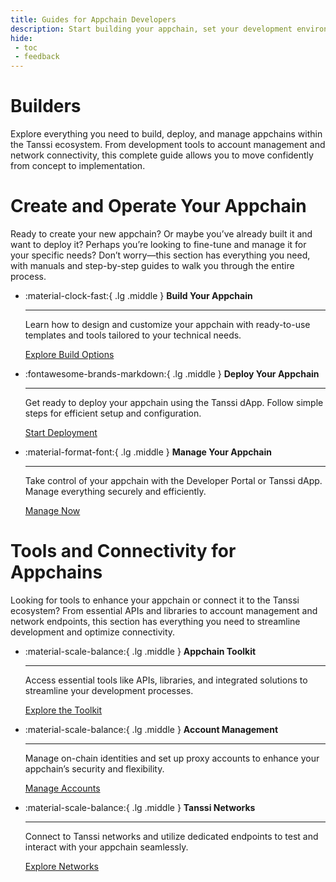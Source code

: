 ```yaml
---
title: Guides for Appchain Developers
description: Start building your appchain, set your development environment up, test and deploy your runtime, and choose the integrations that suit your use case.
hide:
 - toc
 - feedback
---
```


# Builders

Explore everything you need to build, deploy, and manage appchains within the Tanssi ecosystem. From development tools to account management and network connectivity, this complete guide allows you to move confidently from concept to implementation.

# Create and Operate Your Appchain

Ready to create your new appchain? Or maybe you’ve already built it and want to deploy it? Perhaps you’re looking to fine-tune and manage it for your specific needs? Don’t worry—this section has everything you need, with manuals and step-by-step guides to walk you through the entire process.

<div class="grid cards" markdown>

-   :material-clock-fast:{ .lg .middle } __Build Your Appchain__

    ---

    Learn how to design and customize your appchain with ready-to-use templates and tools tailored to your technical needs.

    [Explore Build Options](build/index.md)

-   :fontawesome-brands-markdown:{ .lg .middle } __Deploy Your Appchain__

    ---

    Get ready to deploy your appchain using the Tanssi dApp. Follow simple steps for efficient setup and configuration.

    [Start Deployment](deploy/index.md)

-   :material-format-font:{ .lg .middle } __Manage Your Appchain__

    ---

    Take control of your appchain with the Developer Portal or Tanssi dApp. Manage everything securely and efficiently.

    [Manage Now](manage/index.md)

</div>

# Tools and Connectivity for Appchains

Looking for tools to enhance your appchain or connect it to the Tanssi ecosystem? From essential APIs and libraries to account management and network endpoints, this section has everything you need to streamline development and optimize connectivity.

<div class="grid cards" markdown>

-   :material-scale-balance:{ .lg .middle } __Appchain Toolkit__

    ---

    Access essential tools like APIs, libraries, and integrated solutions to streamline your development processes.

    [Explore the Toolkit](toolkit/index.md)

-   :material-scale-balance:{ .lg .middle } __Account Management__

    ---

    Manage on-chain identities and set up proxy accounts to enhance your appchain’s security and flexibility.

    [Manage Accounts](account-management/index.md)

-   :material-scale-balance:{ .lg .middle } __Tanssi Networks__

    ---

    Connect to Tanssi networks and utilize dedicated endpoints to test and interact with your appchain seamlessly.

    [Explore Networks](tanssi-network/index.md)

</div>

